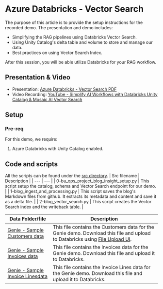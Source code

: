 # Azure Databricks - Vector Search

The purpose of this article is to provide the setup instructions for the recorded demo. The presentation and demo includes:

* Simplifying the RAG pipelines using Databricks Vector Search.
* Using Unity Catalog's delta table and volume to store and manage our data.
* Best practices on using Vector Search Index.


After this session, you will be able utilize Databricks for your RAG workflow. 

## Presentation & Video
* Presentation: [Azure Databricks - Vector Search PDF](./Azure%20Databricks%20-%20Vector%20Search.pdf)
* Video Recording: [YouTube - Simplify AI Workflows with Databricks Unity Catalog & Mosaic AI Vector Search](https://youtu.be/zfg-ZJ3t5Ck?si=eBvzEHIPPXF4CJn7)

## Setup
### Pre-req
For this demo, we require: 
1. Azure Databricks with Unity Catalog enabled. 

## Code and scripts
All the scripts can be found under the [src directory](src/).
| Src filename | Description |
| --- | --- |
| 0-bu_ops_project_blog_insight_setup.py | This script setup the catalog, schema and Vector Search endpoint for our demo. |
| 1-blog_ingest_and_processing.py | This script saves the blog's Markdown files from github. It extracts its metadata and content and save it as a delta file. |
| 2-blog_vector_search.py | This script creates the Vector Search index and the writeback table. | 

| Data Folder/file | Description |
| --- | --- |
| [Genie - Sample Customers data](../../../demo-data/test-data/sample_customers_data.csv) | This file contains the Customers data for the Genie demo. Download this file and upload to Databricks using [File Upload UI](https://learn.microsoft.com/en-us/azure/databricks/ingestion/file-upload/upload-data?wt.mc_id=MVP_365600). |
| [Genie - Sample Invoices data](../../../demo-data/test-data/sample_invoices_data.csv) | This file contains the Invoices data for the Genie demo. Download this file and upload it to Databricks. |
| [Genie - Sample Invoice Linesdata](../../../demo-data/test-data/sample_invoices_data.csv) | This file contains the Invoice Lines data for the Genie demo. Download this file and upload it to Databricks. |